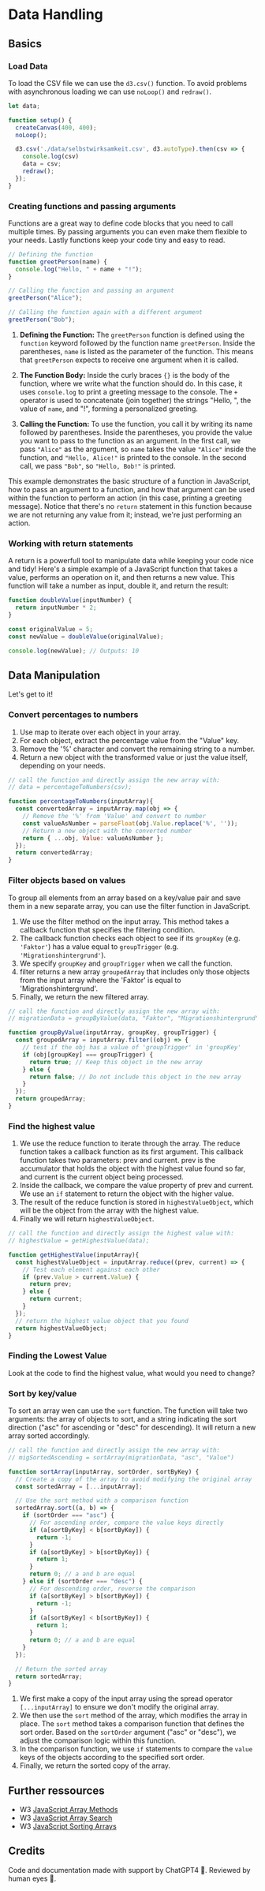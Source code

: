 # Data Handling

## Basics

### Load Data

To load the CSV file we can use the `d3.csv()` function. To avoid problems with asynchronous loading we can use `noLoop()` and `redraw()`.

```js
let data;

function setup() {
  createCanvas(400, 400);
  noLoop();

  d3.csv('./data/selbstwirksamkeit.csv', d3.autoType).then(csv => {
    console.log(csv)
    data = csv;
    redraw();
  });
}
```

### Creating functions and passing arguments

Functions are a great way to define code blocks that you need to call multiple times. By passing arguments you can even make them flexible to your needs. Lastly functions keep your code tiny and easy to read.

```js
// Defining the function
function greetPerson(name) {
  console.log("Hello, " + name + "!");
}

// Calling the function and passing an argument
greetPerson("Alice");

// Calling the function again with a different argument
greetPerson("Bob");
```

1. **Defining the Function:** The `greetPerson` function is defined using the `function` keyword followed by the function name `greetPerson`. Inside the parentheses, `name` is listed as the parameter of the function. This means that `greetPerson` expects to receive one argument when it is called.
   
2. **The Function Body:** Inside the curly braces `{}` is the body of the function, where we write what the function should do. In this case, it uses `console.log` to print a greeting message to the console. The `+` operator is used to concatenate (join together) the strings "Hello, ", the value of `name`, and "!", forming a personalized greeting.

3. **Calling the Function:** To use the function, you call it by writing its name followed by parentheses. Inside the parentheses, you provide the value you want to pass to the function as an argument. In the first call, we pass `"Alice"` as the argument, so `name` takes the value `"Alice"` inside the function, and `"Hello, Alice!"` is printed to the console. In the second call, we pass `"Bob"`, so `"Hello, Bob!"` is printed.

This example demonstrates the basic structure of a function in JavaScript, how to pass an argument to a function, and how that argument can be used within the function to perform an action (in this case, printing a greeting message). Notice that there's no `return` statement in this function because we are not returning any value from it; instead, we're just performing an action.

### Working with return statements

A return is a powerfull tool to manipulate data while keeping your code nice and tidy! Here's a simple example of a JavaScript function that takes a value, performs an operation on it, and then returns a new value. This function will take a number as input, double it, and return the result:

```js
function doubleValue(inputNumber) {
  return inputNumber * 2;
}

const originalValue = 5;
const newValue = doubleValue(originalValue);

console.log(newValue); // Outputs: 10
```

## Data Manipulation

Let's get to it!

###  Convert percentages to numbers

  1. Use map to iterate over each object in your array.
  2. For each object, extract the percentage value from the "Value" key.
  3. Remove the '%' character and convert the remaining string to a number.
  4. Return a new object with the transformed value or just the value itself, depending on your needs.

```js
// call the function and directly assign the new array with: 
// data = percentageToNumbers(csv);

function percentageToNumbers(inputArray){
  const convertedArray = inputArray.map(obj => {
    // Remove the '%' from 'Value' and convert to number
    const valueAsNumber = parseFloat(obj.Value.replace('%', ''));
    // Return a new object with the converted number
    return { ...obj, Value: valueAsNumber };
  });
  return convertedArray;
}
```

### Filter objects based on values

To group all elements from an array based on a key/value pair and save them in a new separate array, you can use the filter function in JavaScript.

1. We use the filter method on the input array. This method takes a callback function that specifies the filtering condition.
2. The callback function checks each object to see if its `groupKey` (e.g. `'Faktor'`) has a value equal to `groupTrigger` (e.g. `'Migrationshintergrund'`).
3. We specify `groupKey` and `groupTrigger` when we call the function.
4. filter returns a new array `groupedArray` that includes only those objects from the input array where the 'Faktor' is equal to 'Migrationshintergrund'.
5. Finally, we return the new filtered array. 

```js
// call the function and directly assign the new array with: 
// migrationData = groupByValue(data, "Faktor", "Migrationshintergrund");

function groupByValue(inputArray, groupKey, groupTrigger) {
  const groupedArray = inputArray.filter((obj) => {
    // test if the obj has a value of 'groupTrigger' in 'groupKey'
    if (obj[groupKey] === groupTrigger) {
      return true; // Keep this object in the new array
    } else {
      return false; // Do not include this object in the new array
    }
  });
  return groupedArray;
}
```

### Find the highest value

1. We use the reduce function to iterate through the array. The reduce function takes a callback function as its first argument. This callback function takes two parameters: prev and current. prev is the accumulator that holds the object with the highest value found so far, and current is the current object being processed.
2. Inside the callback, we compare the value property of prev and current. We use an `if` statement to return the object with the higher value.
3. The result of the reduce function is stored in `highestValueObject`, which will be the object from the array with the highest value.
4. Finally we will return `highestValueObject`.

```js
// call the function and directly assign the highest value with: 
// highestValue = getHighestValue(data);

function getHighestValue(inputArray){
  const highestValueObject = inputArray.reduce((prev, current) => {
    // Test each element against each other
    if (prev.Value > current.Value) {
      return prev;
    } else {
      return current;
    }
  });
  // return the highest value object that you found
  return highestValueObject;
}
```

### Finding the Lowest Value

Look at the code to find the highest value, what would you need to change? 

### Sort by key/value

To sort an array wen can use the `sort` function. The function will take two arguments: the array of objects to sort, and a string indicating the sort direction ("asc" for ascending or "desc" for descending). It will return a new array sorted accordingly.

```js
// call the function and directly assign the new array with: 
// migSortedAscending = sortArray(migrationData, "asc", "Value")

function sortArray(inputArray, sortOrder, sortByKey) {
  // Create a copy of the array to avoid modifying the original array
  const sortedArray = [...inputArray];

  // Use the sort method with a comparison function
  sortedArray.sort((a, b) => {
    if (sortOrder === "asc") {
      // For ascending order, compare the value keys directly
      if (a[sortByKey] < b[sortByKey]) {
        return -1;
      }
      if (a[sortByKey] > b[sortByKey]) {
        return 1;
      }
      return 0; // a and b are equal
    } else if (sortOrder === "desc") {
      // For descending order, reverse the comparison
      if (a[sortByKey] > b[sortByKey]) {
        return -1;
      }
      if (a[sortByKey] < b[sortByKey]) {
        return 1;
      }
      return 0; // a and b are equal
    }
  });

  // Return the sorted array
  return sortedArray;
}
```

1. We first make a copy of the input array using the spread operator `[...inputArray]` to ensure we don't modify the original array.
2. We then use the `sort` method of the array, which modifies the array in place. The `sort` method takes a comparison function that defines the sort order. Based on the `sortOrder` argument ("asc" or "desc"), we adjust the comparison logic within this function.
3. In the comparison function, we use `if` statements to compare the `value` keys of the objects according to the specified sort order.
4. Finally, we return the sorted copy of the array.


## Further ressources

- W3 [JavaScript Array Methods](https://www.w3schools.com/js/js_array_methods.asp)
- W3 [JavaScript Array Search](https://www.w3schools.com/js/js_array_search.asp)
- W3 [JavaScript Sorting Arrays](https://www.w3schools.com/js/js_array_sort.asp)

## Credits

Code and documentation made with support by ChatGPT4 🐲. Reviewed by human eyes 🥷. 